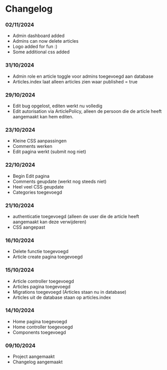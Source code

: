 # Changelog

### 02/11/2024
* Admin dashboard added
* Admins can now delete articles
* Logo added for fun :)
* Some additional css added

### 31/10/2024
* Admin role en article toggle voor admins toegevoegd aan database
* Articles.index laat alleen articles zien waar published = true

### 29/10/2024
* Edit bug opgelost, editen werkt nu volledig
* Edit autorisation via ArticlePolicy, alleen de persoon die de article heeft aangemaakt kan hem editen.

### 23/10/2024
* Kleine CSS aanpassingen
* Comments werken
* Edit pagina werkt (submit nog niet)

### 22/10/2024
* Begin Edit pagina
* Comments geupdate (werkt nog steeds niet)
* Heel veel CSS geupdate
* Categories toegevoegd

### 21/10/2024
* authenticatie toegevoegd (alleen de user die de article heeft aangemaakt kan deze verwijderen)
* CSS aangepast

### 16/10/2024
* Delete functie toegevoegd
* Article create pagina toegevoegd

### 15/10/2024
* Article controller toegevoegd
* Articles pagina toegevoegd
* Migrations toegevoegd (Articles staan nu in database)
* Articles uit de database staan op articles.index

### 14/10/2024
* Home pagina toegevoegd
* Home controller toegevoegd
* Components toegevoegd

### 09/10/2024
* Project aangemaakt
* Changelog aangemaakt
